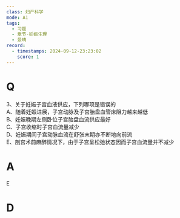 ```yaml
---
class: 妇产科学
mode: A1
tags:
  - 习题
  - 章节-妊娠生理
  - 景晴
record:
  - timestamps: 2024-09-12-23:23:02
    score: 1
---
```


# Q

3、关于妊娠子宫血液供应，下列哪项是错误的  
A、随着妊娠进展，子宫动脉及子宫胎盘血管床阻力越来越低  
B、妊娠晚期左侧卧位子宫胎盘血流供应最好  
C、子宫收缩时子宫血流量减少  
D、妊娠期间子宫动脉血流在舒张末期亦不断地向前流  
E、剖宫术前麻醉情况下，由于子宫呈松弛状态因而子宫血流量并不减少  
# A
E
# D
